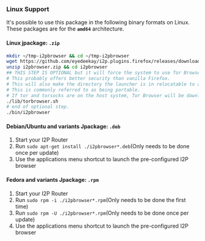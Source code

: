 ### Linux Support

It's possible to use this package in the following binary formats on
Linux. These packages are for the **`amd64`** architecture.

#### Linux jpackage: `.zip`

```sh
mkdir ~/tmp-i2pbrowser && cd ~/tmp-i2pbrowser
wget https://github.com/eyedeekay/i2p.plugins.firefox/releases/download/1.0.3/i2pbrowser.zip
unzip i2pbrowser.zip && cd i2pbrowser
## THIS STEP IS OPTIONAL but it will force the system to use Tor Browser from within the i2pbrowser directory.
# This probably offers better security than vanilla Firefox.
# This will also make the directory the launcher is in relocatable to a flash drive, for instance.
# This is commonly referred to as being portable.
# If tor and torsocks are on the host system, Tor Browser will be downloaded over Tor.
./lib/torbrowser.sh 
# end of optional step.
./bin/i2pbrowser
```

#### Debian/Ubuntu and variants Jpackage: `.deb`

1. Start your I2P Router
2. Run `sudo apt-get install ./i2pbrowser*.deb`(Only needs to be done once per update)
3. Use the applications menu shortcut to launch the pre-configured I2P browser

#### Fedora and variants Jpackage: `.rpm`

1. Start your I2P Router
2. Run `sudo rpm -i ./i2pbrowser*.rpm`(Only needs to be done the first time)
3. Run `sudo rpm -U ./i2pbrowser*.rpm`(Only needs to be done once per update)
4. Use the applications menu shortcut to launch the pre-configured I2P browser
